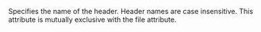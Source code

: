 Specifies the name of the header. Header names are case insensitive. This attribute is mutually
exclusive with the file attribute.
